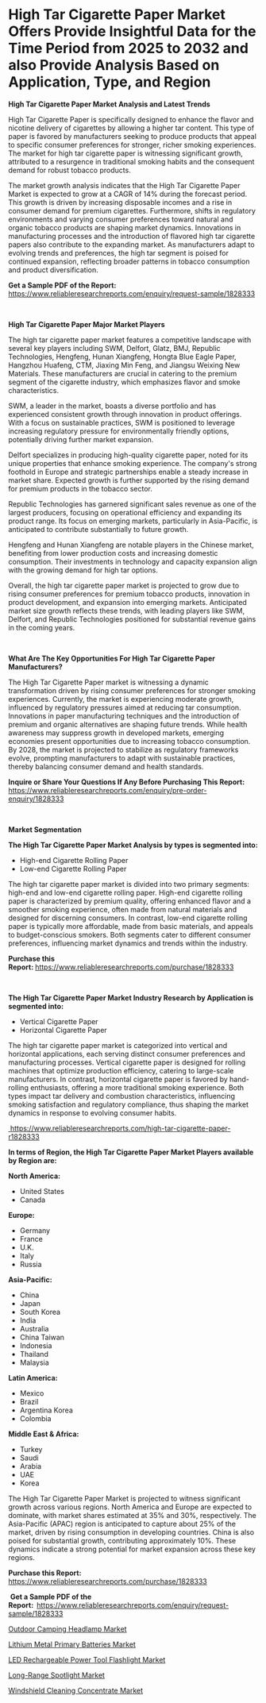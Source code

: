 <p><h1>High Tar Cigarette Paper Market Offers Provide Insightful Data for the Time Period from 2025 to 2032 and also Provide Analysis Based on Application, Type, and Region</h1></p><p><strong>High Tar Cigarette Paper Market Analysis and Latest Trends</strong></p>
<p><p>High Tar Cigarette Paper is specifically designed to enhance the flavor and nicotine delivery of cigarettes by allowing a higher tar content. This type of paper is favored by manufacturers seeking to produce products that appeal to specific consumer preferences for stronger, richer smoking experiences. The market for high tar cigarette paper is witnessing significant growth, attributed to a resurgence in traditional smoking habits and the consequent demand for robust tobacco products.</p><p>The market growth analysis indicates that the High Tar Cigarette Paper Market is expected to grow at a CAGR of 14% during the forecast period. This growth is driven by increasing disposable incomes and a rise in consumer demand for premium cigarettes. Furthermore, shifts in regulatory environments and varying consumer preferences toward natural and organic tobacco products are shaping market dynamics. Innovations in manufacturing processes and the introduction of flavored high tar cigarette papers also contribute to the expanding market. As manufacturers adapt to evolving trends and preferences, the high tar segment is poised for continued expansion, reflecting broader patterns in tobacco consumption and product diversification.</p></p>
<p><strong>Get a Sample PDF of the Report:&nbsp;</strong> <a href="https://www.reliableresearchreports.com/enquiry/request-sample/1828333?utm_campaign=34&utm_medium=2&utm_source=Github&utm_content=ia&utm_term=05042025&utm_id=high-tar-cigarette-paper">https://www.reliableresearchreports.com/enquiry/request-sample/1828333</a></p>
<p>&nbsp;</p>
<p><strong>High Tar Cigarette Paper Major Market Players</strong></p>
<p><p>The high tar cigarette paper market features a competitive landscape with several key players including SWM, Delfort, Glatz, BMJ, Republic Technologies, Hengfeng, Hunan Xiangfeng, Hongta Blue Eagle Paper, Hangzhou Huafeng, CTM, Jiaxing Min Feng, and Jiangsu Weixing New Materials. These manufacturers are crucial in catering to the premium segment of the cigarette industry, which emphasizes flavor and smoke characteristics.</p><p>SWM, a leader in the market, boasts a diverse portfolio and has experienced consistent growth through innovation in product offerings. With a focus on sustainable practices, SWM is positioned to leverage increasing regulatory pressure for environmentally friendly options, potentially driving further market expansion.</p><p>Delfort specializes in producing high-quality cigarette paper, noted for its unique properties that enhance smoking experience. The company's strong foothold in Europe and strategic partnerships enable a steady increase in market share. Expected growth is further supported by the rising demand for premium products in the tobacco sector.</p><p>Republic Technologies has garnered significant sales revenue as one of the largest producers, focusing on operational efficiency and expanding its product range. Its focus on emerging markets, particularly in Asia-Pacific, is anticipated to contribute substantially to future growth.</p><p>Hengfeng and Hunan Xiangfeng are notable players in the Chinese market, benefiting from lower production costs and increasing domestic consumption. Their investments in technology and capacity expansion align with the growing demand for high tar options.</p><p>Overall, the high tar cigarette paper market is projected to grow due to rising consumer preferences for premium tobacco products, innovation in product development, and expansion into emerging markets. Anticipated market size growth reflects these trends, with leading players like SWM, Delfort, and Republic Technologies positioned for substantial revenue gains in the coming years.</p></p>
<p>&nbsp;</p>
<p><strong>What Are The Key Opportunities For High Tar Cigarette Paper Manufacturers?</strong></p>
<p><p>The High Tar Cigarette Paper market is witnessing a dynamic transformation driven by rising consumer preferences for stronger smoking experiences. Currently, the market is experiencing moderate growth, influenced by regulatory pressures aimed at reducing tar consumption. Innovations in paper manufacturing techniques and the introduction of premium and organic alternatives are shaping future trends. While health awareness may suppress growth in developed markets, emerging economies present opportunities due to increasing tobacco consumption. By 2028, the market is projected to stabilize as regulatory frameworks evolve, prompting manufacturers to adapt with sustainable practices, thereby balancing consumer demand and health standards.</p></p>
<p><strong>Inquire or Share Your Questions If Any Before Purchasing This Report:</strong> <a href="https://www.reliableresearchreports.com/enquiry/pre-order-enquiry/1828333?utm_campaign=34&utm_medium=2&utm_source=Github&utm_content=ia&utm_term=05042025&utm_id=high-tar-cigarette-paper">https://www.reliableresearchreports.com/enquiry/pre-order-enquiry/1828333</a></p>
<p>&nbsp;</p>
<p><strong>Market Segmentation</strong></p>
<p><strong>The High Tar Cigarette Paper Market Analysis by types is segmented into:</strong></p>
<p><ul><li>High-end Cigarette Rolling Paper</li><li>Low-end Cigarette Rolling Paper</li></ul></p>
<p><p>The high tar cigarette paper market is divided into two primary segments: high-end and low-end cigarette rolling paper. High-end cigarette rolling paper is characterized by premium quality, offering enhanced flavor and a smoother smoking experience, often made from natural materials and designed for discerning consumers. In contrast, low-end cigarette rolling paper is typically more affordable, made from basic materials, and appeals to budget-conscious smokers. Both segments cater to different consumer preferences, influencing market dynamics and trends within the industry.</p></p>
<p><strong>Purchase this Report:&nbsp;</strong><a href="https://www.reliableresearchreports.com/purchase/1828333?utm_campaign=34&utm_medium=2&utm_source=Github&utm_content=ia&utm_term=05042025&utm_id=high-tar-cigarette-paper">https://www.reliableresearchreports.com/purchase/1828333</a></p>
<p>&nbsp;</p>
<p><strong>The High Tar Cigarette Paper Market Industry Research by Application is segmented into:</strong></p>
<p><ul><li>Vertical Cigarette Paper</li><li>Horizontal Cigarette Paper</li></ul></p>
<p><p>The high tar cigarette paper market is categorized into vertical and horizontal applications, each serving distinct consumer preferences and manufacturing processes. Vertical cigarette paper is designed for rolling machines that optimize production efficiency, catering to large-scale manufacturers. In contrast, horizontal cigarette paper is favored by hand-rolling enthusiasts, offering a more traditional smoking experience. Both types impact tar delivery and combustion characteristics, influencing smoking satisfaction and regulatory compliance, thus shaping the market dynamics in response to evolving consumer habits.</p></p>
<p><a href="https://www.reliableresearchreports.com/high-tar-cigarette-paper-r1828333?utm_campaign=34&utm_medium=2&utm_source=Github&utm_content=ia&utm_term=05042025&utm_id=high-tar-cigarette-paper">&nbsp;https://www.reliableresearchreports.com/high-tar-cigarette-paper-r1828333</a></p>
<p><strong>In terms of Region, the High Tar Cigarette Paper Market Players available by Region are:</strong></p>
<p>
    <p> <strong> North America: </strong>
        <ul>
            <li>United States</li>
            <li>Canada</li>
        </ul>
        </p> 
    <p> <strong> Europe: </strong>
        <ul>
            <li>Germany</li>
            <li>France</li>
            <li>U.K.</li>
            <li>Italy</li>
            <li>Russia</li>
        </ul>
        </p> 
    <p> <strong> Asia-Pacific: </strong>
        <ul>
            <li>China</li>
            <li>Japan</li>
            <li>South Korea</li>
            <li>India</li>
            <li>Australia</li>
            <li>China Taiwan</li>
            <li>Indonesia</li>
            <li>Thailand</li>
            <li>Malaysia</li>
        </ul>
        </p> 
    <p> <strong> Latin America: </strong>
        <ul>
            <li>Mexico</li>
            <li>Brazil</li>
            <li>Argentina Korea</li>
            <li>Colombia</li>
        </ul>
        </p> 
    <p> <strong> Middle East & Africa: </strong>
        <ul>
            <li>Turkey</li>
            <li>Saudi</li>
            <li>Arabia</li>
            <li>UAE</li>
            <li>Korea</li>
        </ul>
    </p>
    </p>
<p><p>The High Tar Cigarette Paper Market is projected to witness significant growth across various regions. North America and Europe are expected to dominate, with market shares estimated at 35% and 30%, respectively. The Asia-Pacific (APAC) region is anticipated to capture about 25% of the market, driven by rising consumption in developing countries. China is also poised for substantial growth, contributing approximately 10%. These dynamics indicate a strong potential for market expansion across these key regions.</p></p>
<p><strong>Purchase this Report: </strong><a href="https://www.reliableresearchreports.com/purchase/1828333?utm_campaign=34&utm_medium=2&utm_source=Github&utm_content=ia&utm_term=05042025&utm_id=high-tar-cigarette-paper">https://www.reliableresearchreports.com/purchase/1828333</a></p>
<p>&nbsp;<strong>Get a Sample PDF of the Report:&nbsp;&nbsp;</strong><a href="https://www.reliableresearchreports.com/enquiry/request-sample/1828333?utm_campaign=34&utm_medium=2&utm_source=Github&utm_content=ia&utm_term=05042025&utm_id=high-tar-cigarette-paper">https://www.reliableresearchreports.com/enquiry/request-sample/1828333</a></p>
<p><strong></strong></p>
<p><p><a href="https://github.com/amramcocosxa/Market-Research-Report-List-1/blob/main/outdoor-camping-headlamp-market.md?utm_campaign=34&utm_medium=2&utm_source=Github&utm_content=ia&utm_term=05042025&utm_id=high-tar-cigarette-paper">Outdoor Camping Headlamp Market</a></p><p><a href="https://github.com/welfmimon/Market-Research-Report-List-1/blob/main/lithium-metal-primary-batteries-market.md?utm_campaign=34&utm_medium=2&utm_source=Github&utm_content=ia&utm_term=05042025&utm_id=high-tar-cigarette-paper">Lithium Metal Primary Batteries Market</a></p><p><a href="https://github.com/nkomdaumis16/Market-Research-Report-List-1/blob/main/led-rechargeable-power-tool-flashlight-market.md?utm_campaign=34&utm_medium=2&utm_source=Github&utm_content=ia&utm_term=05042025&utm_id=high-tar-cigarette-paper">LED Rechargeable Power Tool Flashlight Market</a></p><p><a href="https://github.com/ioniafidian4/Market-Research-Report-List-1/blob/main/long-range-spotlight-market.md?utm_campaign=34&utm_medium=2&utm_source=Github&utm_content=ia&utm_term=05042025&utm_id=high-tar-cigarette-paper">Long-Range Spotlight Market</a></p><p><a href="https://github.com/khifzaba/Market-Research-Report-List-1/blob/main/windshield-cleaning-concentrate-market.md?utm_campaign=34&utm_medium=2&utm_source=Github&utm_content=ia&utm_term=05042025&utm_id=high-tar-cigarette-paper">Windshield Cleaning Concentrate Market</a></p></p>